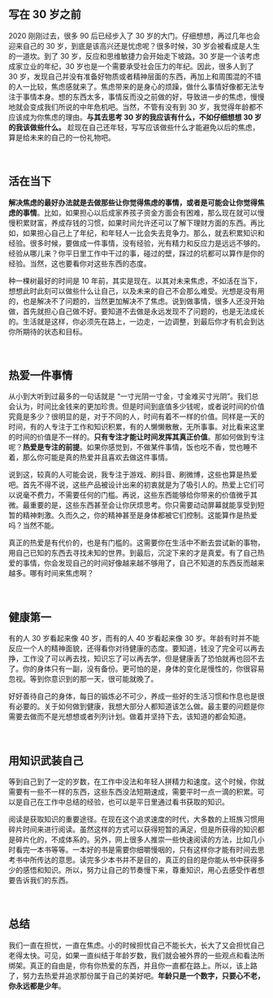 ## 写在 30 岁之前

2020 刚刚过去，很多 90 后已经步入了 30 岁的大门。仔细想想，再过几年也会迎来自己的 30 岁，到底是该高兴还是忧虑呢？很多时候，30 岁会被看成是人生的一道坎。到了 30 岁，反应和思维敏捷力会开始走下坡路。30 岁是一个该考虑成家立业的年纪，30 岁也是一个需要承受社会压力的年纪。因此，很多人到了 30 岁，发现自己并没有准备好物质或者精神层面的东西，再加上和周围混的不错的人一比较，焦虑感就来了。焦虑带来的是身心的烦躁，做什么事情好像都无法专注于事情本身。想的东西太多，事情反而没之前做的好，导致进一步的焦虑，慢慢地就会变成我们所说的中年危机吧。当然，不管有没有到 30 岁，我觉得年龄都不应该成为你焦虑的理由。**与其去思考 30 岁的我应该有什么，不如仔细想想 30 岁的我该做些什么。** 趁现在自己还年轻，写写应该做些什么才能避免以后的焦虑，算是给未来的自己的一份礼物吧。

<br>

## 活在当下

**解决焦虑的最好办法就是去做那些让你觉得焦虑的事情，或者是可能会让你觉得焦虑的事情**。比如，如果担心以后成家养孩子资金方面会有困难，那么现在就可以慢慢积累财富，养成存钱的习惯，如果时间允许还可以了解下理财方面的东西。再比如，如果担心自己上了年纪，和年轻人一比会失去竞争力。那么，就去积累知识和经验。很多时候，要做成一件事情，没有经验，光有精力和反应力是远远不够的。经验从哪儿来？你平日里工作中干过的事，碰过的壁，踩过的坑都可以算作是你的经验。当然，这也要看你对这些东西的态度。

种一棵树最好的时间是 10 年前，其实是现在。以其对未来焦虑，不如活在当下，想想此时此刻可以做些什么让自己，以及未来的自己不会那么难受。光想是没有用的，也是解决不了问题的，当然更加解决不了焦虑。说到做事情，很多人还没开始做，首先就担心自己做不好。要知道不去做是永远发现不了问题的，也是无法成长的。生活就是这样，你必须先在路上，一边走，一边调整，到最后你才有机会到达你所期待的状态和目标。

<br>

## 热爱一件事情

从小到大听到过最多的一句话就是 “一寸光阴一寸金，寸金难买寸光阴”。我们总会认为，时间比金钱来的更加珍贵。但是时间到底值多少钱呢，或者说时间的价值究竟是多少？很明显的是，对于不同的人，时间有着不一样的价值。同样是一天的时间，有的人专注于工作和知识积累，有的人懒懒散散，无所事事。对比看来这里的时间的价值是不一样的。**只有专注才能让时间发挥其真正价值**。那如何做到专注呢？**热爱是专注的前提**。如果你感觉到，不做某件事情，饭也吃不香，觉也睡不着，那么你可能是真的热爱并且喜欢去做这件事情。

说到这，较真的人可能会说，我专注于游戏、刷抖音、刷微博，这些也算是热爱吧。首先不得不说，这些产品被设计出来的初衷就是为了吸引人的。热爱上它们可以说毫不费力，不需要任何的门槛。再说，这些东西能够给你带来的价值微乎其微。最重要的是，这些东西甚至会让你厌烦思考。你只需要动动屏幕就能享受到短暂的精神刺激。久而久之，你的精神甚至是身体都被它们控制。这能算作是热爱吗？当然不能。

真正的热爱是有代价的，也是有门槛的。这需要你在生活中不断去尝试新的事物，用自己已知的东西去寻找未知的世界。到最后，沉淀下来的才是真爱。有了自己热爱的事情，你会发现自己的时间好像越来越不够用了，自己不知道的东西反而越来越多。哪有时间来焦虑啊？

<br>

## 健康第一

有的人 30 岁看起来像 40 岁，而有的人 40 岁看起来像 30 岁。年龄有时并不能反应一个人的精神面貌，还得看你对待健康的态度。要知道，钱没了完全可以再去挣，工作没了可以再去找，知识忘了可以再去学，但是健康丢了恐怕就再也回不去了。你的身体只有一副，没有备份。更可怕的是，身体的变化是慢性的，你很容易忽视。等到你意识到的那一天，很可能就晚了。

好好善待自己的身体，每日的锻炼必不可少，养成一些好的生活习惯和作息也是很有必要的。关于如何做到健康，我想大部分人都知道该怎么做。最主要的问题是你需要去做而不是光想想或者列列计划。做着并坚持下去，该知道的都会知道。

<br>

## 用知识武装自己

等到自己到了一定的岁数，在工作中没法和年轻人拼精力和速度。这个时候，你就需要有一些不一样的东西，这些东西没法短期速成，需要平时一点一滴的积累。可以是自己在工作中总结的经验，也可以是平日里通过看书获取的知识。

阅读是获取知识的重要途径。在现在这个追求速度的时代，大多数的上班族习惯用碎片时间来进行阅读。虽然这样的方式可以获得短暂的满足，但是所获得的知识都是碎片化的，不成体系的。另外，网上很多人推崇一些快速阅读的方法，比如几小时看完一本书等等。一本好的书是需要你细嚼慢咽的，只有这样你才能有时间去思考书中所传达的意思。读完多少本书并不是目的，真正的目的是你能从书中获得多少的感悟和知识。所以，努力让自己的节奏慢下来，尊重知识，用心去感受作者想要告诉我们的东西。

<br>

## 总结

我们一直在担忧，一直在焦虑。小的时候担忧自己不能长大，长大了又会担忧自己老得太快。可见，如果一直纠结于年龄岁数，我们就会被外界的一些观点和看法所绑架。真正的自由是，你有你热爱的东西，并且你一直都在路上。所以，该上路了，努力去热爱并追求那份属于自己的美好吧。**年龄只是一个数字，只要心不老，你永远都是少年**。